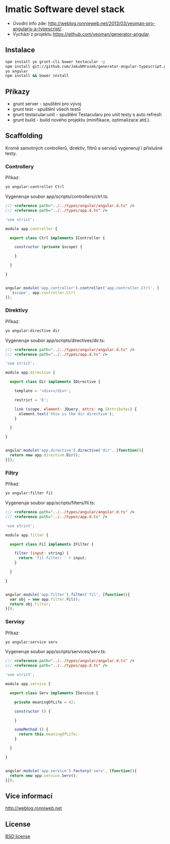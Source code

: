 # Imatic Software devel stack

* Úvodní info zde: http://weblog.ronnieweb.net/2013/03/yeoman-pro-angularjs-a-typescript/.
* Vychází z projektu https://github.com/yeoman/generator-angular.

## Instalace

```bash
npm install yo grunt-cli bower testacular -g
npm install git://github.com/JakubMrozek/generator-angular-typescript.git
yo angular
npm install && bower install
```

## Příkazy

* grunt server - spuštění pro vývoj
* grunt test - spuštění všech testů
* grunt testacular:unit - spuštění Testacularu pro unit testy s auto refresh
* grunt build - build nového projektu (minifikace, optimalizace atd.).


## Scaffolding

Kromě samotných controllerů, direktiv, filtrů a servisů vygenerují i příslušné testy.

### Controllery

Příkaz:

```bash
yo angular:controller Ctrl
```

Vygeneruje soubor app/scripts/controllers/ctrl.ts:

```javascript
/// <reference path="../../types/angular/angular.d.ts" />
/// <reference path="../../types/app.d.ts" />

'use strict';

module app.controller {

  export class Ctrl implements IController {

    constructor (private $scope) {

    }

  }

}


angular.module('app.controller').controller('app.controller.Ctrl', [
  '$scope', app.controller.Ctrl
]);
```

### Direktivy

Příkaz:

```bash
yo angular:directive dir
```

Vygeneruje soubor app/scripts/directives/dir.ts:

```javascript
/// <reference path="../../types/angular/angular.d.ts" />
/// <reference path="../../types/app.d.ts" />

'use strict';

module app.directive {

  export class Dir implements IDirective {

    template = '<div></div>';

    restrict = 'E';

    link (scope, element: JQuery, attrs: ng.IAttributes) {
      element.text('this is the dir directive');
    }

  }

}


angular.module('app.directive').directive('dir', [function(){
  return new app.directive.Dir();
}]);
```

### Filtry

Příkaz:

```bash
yo angular:filter fil
```

Vygeneruje soubor app/scripts/filters/fil.ts:

```javascript
/// <reference path="../../types/angular/angular.d.ts" />
/// <reference path="../../types/app.d.ts" />

'use strict';

module app.filter {

  export class Fil implements IFilter {

    filter (input: string) {
      return 'fil filter: ' + input;
    }

  }

}


angular.module('app.filter').filter('fil', [function(){
  var obj = new app.filter.Fil();
  return obj.filter;
}]);
```

### Servisy

Příkaz:

```bash
yo angular:service serv
```

Vygeneruje soubor app/scripts/services/serv.ts:

```javascript
/// <reference path="../../types/angular/angular.d.ts" />
/// <reference path="../../types/app.d.ts" />

'use strict';

module app.service {

  export class Serv implements IService {

    private meaningOfLife = 42;

    constructor () {

    }

    someMethod () {
      return this.meaningOfLife;
    }

  }

}


angular.module('app.service').factory('serv', [function(){
  return new app.service.Serv();
}]);
```



## Více informací

http://weblog.ronniweb.net


## License

[BSD license](http://opensource.org/licenses/bsd-license.php)

